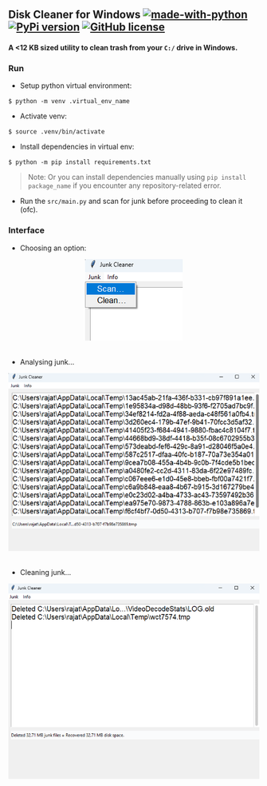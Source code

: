 ## Disk Cleaner for Windows [![made-with-python](https://img.shields.io/badge/Made%20with-Python-1f425f.svg)](https://www.python.org/) [![PyPi version](https://badgen.net/pypi/v/pip/)](https://pypi.org/project/pip) [![GitHub license](https://img.shields.io/github/license/Naereen/StrapDown.js.svg)](https://github.com/Naereen/StrapDown.js/blob/master/LICENSE)

#### A <12 KB sized utility to clean trash from your `C:/` drive in Windows.

### Run

- Setup python virtual environment:

```console
$ python -m venv .virtual_env_name
```

- Activate venv:

```console
$ source .venv/bin/activate
```

- Install dependencies in virtual env:

```console
$ python -m pip install requirements.txt
```

> Note: Or you can install dependencies manually using `pip install package_name` if you encounter any repository-related error.

- Run the `src/main.py` and scan for junk before proceeding to clean it (ofc).

### Interface

- Choosing an option:

<div align="center">
    <img src="assets/1.png" alt="Option 1">
</div><br>

- Analysing junk...
<div align="center">
    <img src="assets/3.png" alt="Junk Analysis">
</div><br>

- Cleaning junk...
<div align="center">
    <img src="assets/2.png" alt="Junk Cleaning">
</div>
